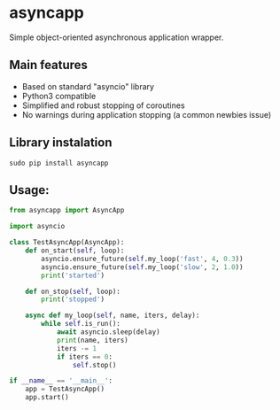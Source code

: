 # asyncapp

Simple object-oriented asynchronous application wrapper.

## Main features
- Based on standard "asyncio" library
- Python3 compatible
- Simplified and robust stopping of coroutines
- No warnings during application stopping (a common newbies issue)

## Library instalation
```
sudo pip install asyncapp
```

## Usage:
```python
from asyncapp import AsyncApp

import asyncio

class TestAsyncApp(AsyncApp):
    def on_start(self, loop):
        asyncio.ensure_future(self.my_loop('fast', 4, 0.3))
        asyncio.ensure_future(self.my_loop('slow', 2, 1.0))
        print('started')

    def on_stop(self, loop):
        print('stopped')

    async def my_loop(self, name, iters, delay):
        while self.is_run():
            await asyncio.sleep(delay)
            print(name, iters)
            iters -= 1
            if iters == 0:
                self.stop()

if __name__ == '__main__':
    app = TestAsyncApp()
    app.start()
```
